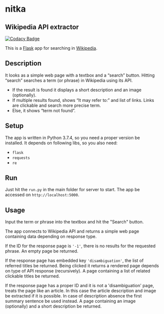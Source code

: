 # nitka
## Wikipedia API extractor
[![Codacy Badge](https://api.codacy.com/project/badge/Grade/fa153606e6284a658ed05a1573a0f658)](https://www.codacy.com/manual/antonkurenkov/nitka?utm_source=github.com&amp;utm_medium=referral&amp;utm_content=antonkurenkov/nitka&amp;utm_campaign=Badge_Grade)

This is a [Flask][flask] app for searching in [Wikipedia][wiki].

## Description

It looks as a simple web page with a textbox and a “search” button.
Hitting “search” searches a term (or phrase) in Wikipedia using its API.

-   If the result is found it displays a short description and an image (optionally).
-   If multiple results found, shows “It may refer to:” and list of links. Links are clickable and search more precise term.
-   Else, it shows “term not found”.

## Setup

The app is written in Python 3.7.4, so you need a proper version be installed.
It depends on following libs, so you also need:

-   `flask`
-   `requests`
-   `re`

## Run

Just hit the `run.py` in the main folder for server to start.
The app be accessed on `http://localhost:5000`.

## Usage

Input the term or phrase into the textbox and hit the "Search" button.

The app connects to Wikipedia API and returns a simple web page containing data depending on response type.

If the ID for the response page is `'-1'`, there is no results for the requested phrase.
An empty page be returned.

If the response page has embedded key `'disambiguation'`, the list of referred titles be returned.
Being clicked it returns a rendered page depends on type of API response (recursively).
A page containing a list of related clickable titles be returned.

If the response page has a proper ID and it is not a 'disambiguation' page, treats the page like an article.
In this case the article description and image be extracted if it is possible.
In case of description absence the first summary sentence be used instead.
A page containing an image (optionally) and a short description be returned.

[flask]: https://github.com/pallets/flask
[wiki]: https://wikipedia.org